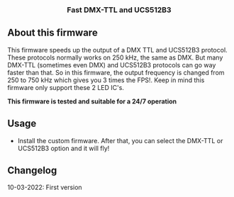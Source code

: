 <div align="center">

  <h3 align="center">Fast DMX-TTL and UCS512B3</h3>
</div>

## About this firmware 
This firmware speeds up the output of a DMX TTL and UCS512B3 protocol. These protocols normally works on 250 kHz, the same as DMX. But many DMX-TTL (sometimes even DMX) and UCS512B3
protocols can go way faster than that. So in this firmware, the output frequency is changed from 250 to 750 kHz which gives you 3 times the FPS!. Keep in mind this firmware only
support these 2 LED IC's.

**This firmware is tested and suitable for a 24/7 operation**

## Usage

* Install the custom firmware. After that, you can select the DMX-TTL or UCS512B3 option and it will fly!

## Changelog
10-03-2022: First version
